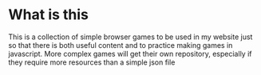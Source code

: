 # What is this
This is a collection of simple browser games to be used in my website just so that there is both useful content and to practice making games in javascript.
More complex games will get their own repository, especially if they require more resources than a simple json file
